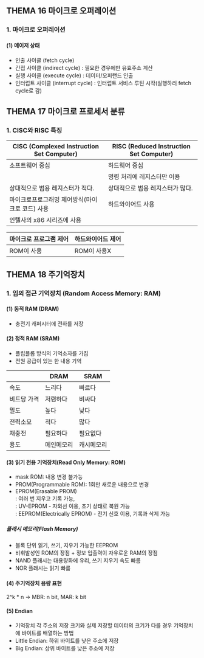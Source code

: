  ## **THEMA 16 마이크로 오퍼레이션**

### 1. 마이크로 오퍼레이션
#### (1) 메이저 상태
- 인출 사이클 (fetch cycle)
- 간접 사이클 (indirect cycle) : 필요한 경우에만 유효주소 계산
- 실행 사이클 (execute cycle) : 데이터/오퍼랜드 인출
- 인터럽트 사이클 (interrupt cycle) : 인터럽트 서비스 루틴 시작(실행하러 fetch cycle로 감)
 


## **THEMA 17 마이크로 프로세서 분류**

### 1. CISC와 RISC 특징
|CISC (Complexed Instruction Set Computer)|RISC (Reduced Instruction Set Computer)|
|---|---|
|소프트웨어 중심|하드웨어 중심|
| |명령 처리에 레지스터만 이용|
|상대적으로 범용 레지스터가 적다.|상대적으로 범용 레지스터가 많다.|
|마이크로프로그래밍 제어방식(마이크로 코드) 사용|하드와이어드 사용|
|인텔사의 x86 시리즈에 사용| |



|마이크로 프로그램 제어|하드와이어드 제어|
|---|---|
|ROM이 사용|ROM이 사용X|



## **THEMA 18 주기억장치**

### 1. 임의 접근 기억장치 (Random Access Memory: RAM)
#### (1) 동적 RAM (DRAM)
- 충전기 캐퍼시터에 전하를 저장

#### (2) 정적 RAM (SRAM)
- 플립플롭 방식의 기억소자를 가짐
- 전원 공급이 있는 한 내용 기억

| |DRAM|SRAM|
|---|---|---|
|속도|느리다|빠르다|
|비트당 가격|저렴하다|비싸다|
|밀도|높다|낮다|
|전력소모|적다|많다|
|재충전|필요하다|필요없다|
|용도|메인메모리|캐시메모리|

#### (3) 읽기 전용 기억장치(Read Only Memory: ROM)
- mask ROM: 내용 변경 불가능
- PROM(Programmable ROM): 1회만 새로운 내용으로 변경
- EPROM(Erasable PROM)  
  : 여러 번 지우고 기록 가능,  
  : UV-EPROM - 자외선 이용, 초기 상태로 복원 가능  
  : EEPROM(Electrically EPROM) - 전기 신호 이용, 기록과 삭제 가능  
                        
##### 플래시 메모리(Flash Memory)
- 블록 단위 읽기, 쓰기, 지우기 가능한 EEPROM
- 비휘발성인 ROM의 장점 + 정보 입출력이 자유로운 RAM의 장점
- NAND 플래시는 대용량화에 유리, 쓰기 지우기 속도 빠름
- NOR 플래시는 읽기 빠름

#### (4) 주기억장치 용량 표현
2^k * n → MBR: n bit, MAR: k bit

#### (5) Endian
- 기억장치 각 주소의 저장 크기와 실제 저장할 데이터의 크기가 다를 경우 기억장치에 바이트를 배열하는 방법
- Little Endian: 하위 바이트를 낮은 주소에 저장
- Big Endian: 상위 바이트를 낮은 주소에 저장


